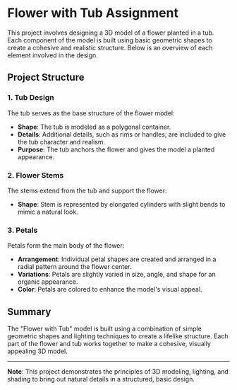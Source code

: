 # Flower with Tub Assignment

This project involves designing a 3D model of a flower planted in a tub. Each component of the model is built using basic geometric shapes to create a cohesive and realistic structure. Below is an overview of each element involved in the design.

## Project Structure

### 1. Tub Design
The tub serves as the base structure of the flower model:
- **Shape**: The tub is modeled as a polygonal container.
- **Details**: Additional details, such as rims or handles, are included to give the tub character and realism.
- **Purpose**: The tub anchors the flower and gives the model a planted appearance.

### 2. Flower Stems
The stems extend from the tub and support the flower:
- **Shape**: Stem is represented by elongated cylinders with slight bends to mimic a natural look.
<!-- - **Leaves**: Small leaf shapes, like ovals or triangles, are added along the stem for additional detail. -->

### 3. Petals
Petals form the main body of the flower:
- **Arrangement**: Individual petal shapes are created and arranged in a radial pattern around the flower center.
- **Variations**: Petals are slightly varied in size, angle, and shape for an organic appearance.
- **Color**: Petals are colored to enhance the model's visual appeal.

<!-- ### 4. Center of the Flower
The center acts as the core or pollen area:
- **Shape**: A small circular or dome-like structure is placed at the flower's core.
- **Texture**: Textures or bumps can be added to simulate pollen or fine detail. -->

<!-- ### 5. Shading and Lighting
Shading and lighting add depth to the flower and tub:
- **Shading**: Applied to the flower and tub to make them look three-dimensional.
- **Lighting**: Proper light positioning enhances the appearance of each component, highlighting the flower's structure.

### 6. Additional Elements (Optional)
- **Soil or Textures**: A soil texture inside the tub creates a more natural, planted look.
- **Color Variations**: Different colors for petals, stem, and tub can make the model visually engaging and realistic. -->

## Summary
The "Flower with Tub" model is built using a combination of simple geometric shapes and lighting techniques to create a lifelike structure. Each part of the flower and tub works together to make a cohesive, visually appealing 3D model.

---

**Note**: This project demonstrates the principles of 3D modeling, lighting, and shading to bring out natural details in a structured, basic design.
